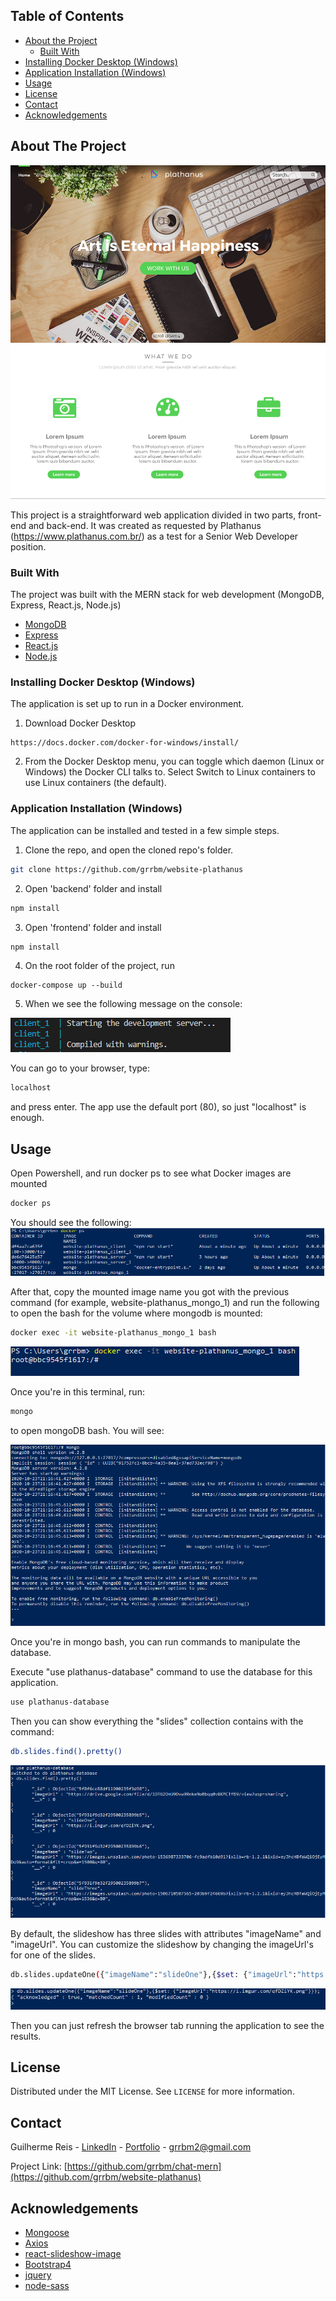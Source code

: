 <!-- TABLE OF CONTENTS -->
## Table of Contents

* [About the Project](#about-the-project)
  * [Built With](#built-with)
* [Installing Docker Desktop (Windows)](#installing-docker-desktop-(windows))
* [Application Installation (Windows)](#application-installation-(windows))
* [Usage](#usage)
* [License](#license)
* [Contact](#contact)
* [Acknowledgements](#acknowledgements)



<!-- ABOUT THE PROJECT -->
## About The Project

[![Product Name Screen Shot][plathanus-site]](https://example.com)

This project is a straightforward web application divided in two parts, front-end and back-end. It was created as requested by Plathanus (https://www.plathanus.com.br/) as a test for a Senior Web Developer position.

### Built With
The project was built with the MERN stack for web development (MongoDB, Express, React.js, Node.js)
* [MongoDB](https://www.mongodb.com/)
* [Express](https://expressjs.com/)
* [React.js](https://reactjs.org/)
* [Node.js](https://nodejs.org/)


### Installing Docker Desktop (Windows)
The application is set up to run in a Docker environment.

1. Download Docker Desktop
 ```
https://docs.docker.com/docker-for-windows/install/
 ```
2. From the Docker Desktop menu, you can toggle which daemon (Linux or Windows) the Docker CLI talks to. Select Switch to Linux containers to use Linux containers (the default).

### Application Installation (Windows)
The application can be installed and tested in a few simple steps.

1. Clone the repo, and open the cloned repo's folder.
  ```sh
git clone https://github.com/grrbm/website-plathanus
  ```
2. Open 'backend' folder and install
  ```sh
  npm install
  ```
3. Open 'frontend' folder and install
  ```sh
  npm install
  ```
4. On the root folder of the project, run
  ```JS
  docker-compose up --build
  ```
5. When we see the following message on the console:




[![Product Name Screen Shot][client-one]](https://example.com)




You can go to your browser, type: 
  ```sh
localhost
  ```
and press enter. The app use the default port (80), so just "localhost" is enough. 

<!-- USAGE EXAMPLES -->
## Usage

Open Powershell, and run docker ps to see what Docker images are mounted

  ```sh
docker ps
  ```

You should see the following: 
[![Product Name Screen Shot][docker-ps]](https://example.com)


After that, copy the mounted image name you got with the previous command (for example, website-plathanus_mongo_1) and run the following to open the bash for the volume where mongodb is mounted:

```sh
docker exec -it website-plathanus_mongo_1 bash
```


[![Product Name Screen Shot][docker-exec]](https://example.com)




Once you're in this terminal, run:

```sh
mongo
```

to open mongoDB bash. You will see: 

[![Product Name Screen Shot][mongo-bash]](https://example.com)



Once you're in mongo bash, you can run commands to manipulate the database.

Execute "use plathanus-database" command to use the database for this application.

```sh
use plathanus-database
```

Then you can show everything the "slides" collection contains with the command: 

```sh
db.slides.find().pretty()
```

[![Product Name Screen Shot][slides-find]](https://example.com)



By default, the slideshow has three slides with attributes "imageName" and "imageUrl". You can customize the slideshow by changing the imageUrl's for one of the slides.

```sh
db.slides.updateOne({"imageName":"slideOne"},{$set: {"imageUrl":"https://i.imgur.com/nlVAFXN.jpg"}});
```



[![Product Name Screen Shot][update-one]](https://example.com)




Then you can just refresh the browser tab running the application to see the results.
<!-- LICENSE -->
## License

Distributed under the MIT License. See `LICENSE` for more information.



<!-- CONTACT -->
## Contact

Guilherme Reis - [LinkedIn](https://www.linkedin.com/in/guilherme-reis-1691b597/) - [Portfolio](https://guilhermereisrbm.netlify.app/) -  grrbm2@gmail.com

Project Link: [https://github.com/grrbm/chat-mern](https://github.com/grrbm/website-plathanus)



<!-- ACKNOWLEDGEMENTS -->
## Acknowledgements
* [Mongoose](https://mongoosejs.com/)
* [Axios](https://github.com/axios/axios)
* [react-slideshow-image](https://github.com/femioladeji/react-slideshow)
* [Bootstrap4](https://getbootstrap.com/)
* [jquery](https://jquery.com/)
* [node-sass](https://github.com/sass/node-sass)





<!-- MARKDOWN LINKS & IMAGES -->
<!-- https://www.markdownguide.org/basic-syntax/#reference-style-links -->
[contributors-shield]: https://img.shields.io/github/contributors/othneildrew/Best-README-Template.svg?style=flat-square
[contributors-url]: https://github.com/othneildrew/Best-README-Template/graphs/contributors
[forks-shield]: https://img.shields.io/github/forks/othneildrew/Best-README-Template.svg?style=flat-square
[forks-url]: https://github.com/othneildrew/Best-README-Template/network/members
[stars-shield]: https://img.shields.io/github/stars/othneildrew/Best-README-Template.svg?style=flat-square
[stars-url]: https://github.com/othneildrew/Best-README-Template/stargazers
[issues-shield]: https://img.shields.io/github/issues/othneildrew/Best-README-Template.svg?style=flat-square
[issues-url]: https://github.com/othneildrew/Best-README-Template/issues
[license-shield]: https://img.shields.io/github/license/othneildrew/Best-README-Template.svg?style=flat-square
[license-url]: https://github.com/othneildrew/Best-README-Template/blob/master/LICENSE.txt
[linkedin-shield]: https://img.shields.io/badge/-LinkedIn-black.svg?style=flat-square&logo=linkedin&colorB=555
[linkedin-url]: https://linkedin.com/in/othneildrew
[product-screenshot]: images/screenshot.png
[feature-screenshot]: images/filterby.png
[join-screenshot]: images/joinscreen.PNG
[client-one]: images/client_1.PNG
[docker-ps]: images/docker-ps.PNG
[mongo-bash]: images/mongo-bash.PNG
[slides-find]: images/slides-find.PNG
[update-one]: images/update-one.PNG
[docker-exec]: images/docker-exec.PNG
[plathanus-site]: images/plathanus-site.png


